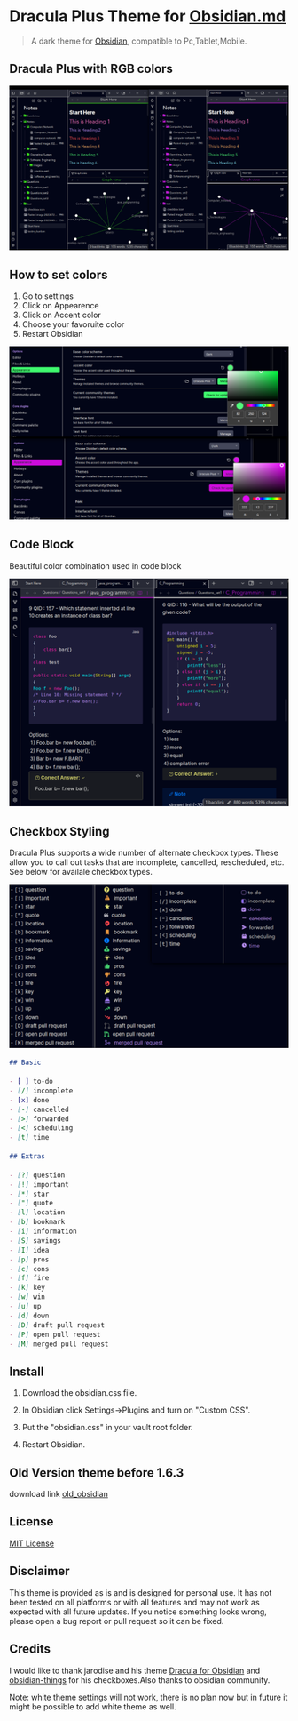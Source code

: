# Dracula Plus Theme for [Obsidian.md](https://obsidian.md)

> A dark theme for [Obsidian](https://obisidian.md), compatible to Pc,Tablet,Mobile.

## Dracula Plus with RGB colors

![Screenshot](./final_demo.png)

## How to set colors

1. Go to settings
2. Click on Appearence
3. Click on Accent color
4. Choose your favoruite color
5. Restart Obsidian

![Screenshot](./rgb.png)

## Code Block

Beautiful color combination used in code block

![screenshot](./code.png)

## Checkbox Styling

Dracula Plus supports a wide number of alternate checkbox types. These allow you to call out tasks that are incomplete, cancelled, rescheduled, etc. See below for availale checkbox types.

![screenshot](./checkbox_list.png)

```markdown
## Basic

- [ ] to-do
- [/] incomplete
- [x] done
- [-] cancelled
- [>] forwarded
- [<] scheduling
- [t] time

## Extras

- [?] question
- [!] important
- [*] star
- ["] quote
- [l] location
- [b] bookmark
- [i] information
- [S] savings
- [I] idea
- [p] pros
- [c] cons
- [f] fire
- [k] key
- [w] win
- [u] up
- [d] down
- [D] draft pull request
- [P] open pull request
- [M] merged pull request
```

## Install

1. Download the obsidian.css file.

2. In Obsidian click Settings->Plugins and turn on "Custom CSS".

3. Put the "obsidian.css" in your vault root folder.

4. Restart Obsidian.

## Old Version theme before 1.6.3

download link [old_obsidian](https://github.com/saket61195/Dracula_obsidian_theme/tree/cde3385518f4a62b8997447ab9206ae408278203)

## License

[MIT License](./LICENSE)

## Disclaimer

This theme is provided as is and is designed for personal use. It has not
been tested on all platforms or with all features and may not work as expected
with all future updates. If you notice something looks wrong, please open a bug
report or pull request so it can be fixed.

## Credits

I would like to thank jarodise and his theme [Dracula for Obsidian](https://github.com/jarodise/Dracula-for-Obsidian.md) and [obsidian-things](https://github.com/colineckert/obsidian-things) for his checkboxes.Also thanks to obsidian community.

Note: white theme settings will not work, there is no plan now but in future it might be possible to add white theme as well.

